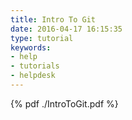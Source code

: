 ```yaml
---
title: Intro To Git
date: 2016-04-17 16:15:35
type: tutorial
keywords:
- help
- tutorials
- helpdesk
---
```


{% pdf ./IntroToGit.pdf %}
